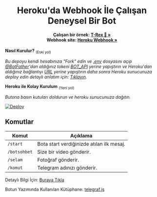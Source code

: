 <h1 align="center">Heroku'da Webhook İle Çalışan Deneysel Bir Bot</h1>

<h4 align="center">
Çalışan bir örnek: <a href="https://t.me/tiranozorbot"><strong>T-Rex 🦖 »</strong></a>
<br /> 
Webhook site: <a href="https://deneyselbot.herokuapp.com/"><strong>Heroku Webhook »</strong></a>
</h4>



**Nasıl Kurulur?** <sub>(Eski yol)</sup>

_Bu depoyu kendi hesabınıza "Fork" edin ve [.env](./.env) dosyasını açıp [@BotFather](https://t.me/botfather)'dan aldığınız tokeni [BOT_API](./.env) yerine yapıştırın ve Heroku'dan aldığınız bağlantıyı [URL](./.env) yerine yapıştırın daha sonra Heroku sunucunuza deploy edin detaylı anlatım için: [Tıklayın](https://telegra.ph/KENDİ-TELEGRAM-BOTUNUZU-YAPIN-09-11)._


**Heroku ile Kolay Kurulum** <sub>(Yeni yol)</sup>

_Butona basın kutuları doldurun ve heroku sunucunuza dağıtın._

[![Deploy](https://www.herokucdn.com/deploy/button.svg)](https://heroku.com/deploy)

## Komutlar
Komut                   | Açıklama
----------------------- | ----------------------------------------    
`/start`                | Bota start verdiğinizde atılan ilk mesaj.
`/botsohbet`            | Size bir video gönderir.
`/selam`                | Fotoğraf gönderir.     
`/komut`                | Telegram adınızı gönderir.   

Detaylı Bilgi İçin: [Buraya Tıkla](https://telegra.ph/KENDİ-TELEGRAM-BOTUNUZU-YAPIN-09-11)

Botun Yazımında Kullanılan Kütüphane: [telegraf.js](https://telegraf.js.org)
